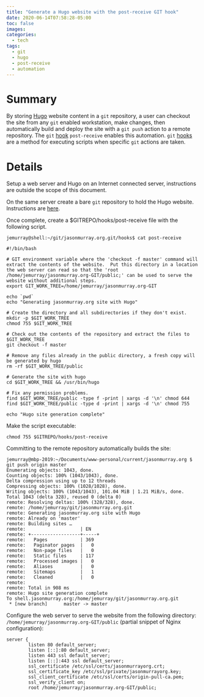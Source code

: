 ```yaml
---
title: "Generate a Hugo website with the post-receive GIT hook"
date: 2020-06-14T07:58:28-05:00
toc: false
images:
categories:
  - tech
tags: 
  - git
  - hugo
  - post-receive
  - automation
---
```


# Summary

By storing [Hugo](https://gohugo.io) website content in a `git` repository, a user can checkout the site from any `git` enabled workstation, make changes, then automatically build and deploy the site with a `git push` action to a remote repository.  The `git` [hook](https://git-scm.com/book/en/v2/Customizing-Git-Git-Hooks) `post-receive` enables this automation.  `git` [hooks](https://git-scm.com/book/en/v2/Customizing-Git-Git-Hooks) are a method for executing scripts when specific `git` actions are taken.


# Details

Setup a web server and Hugo on an Internet connected server, instructions are outside the scope of this document.

On the same server create a bare `git` repository to hold the Hugo website.  Instructions are [here](/posts/2020/selfhostedgit/).

Once complete, create a $GITREPO/hooks/post-receive file with the following script.  


`jemurray@shell:~/git/jasonmurray.org.git/hooks$ cat post-receive`

```
#!/bin/bash

# GIT environment variable where the 'checkout -f master' command will extract the contents of the website.  Put this directory in a location the web server can read so that the 'root /home/jemurray/jasonmurray.org-GIT/public;' can be used to serve the website without additional steps.
export GIT_WORK_TREE=/home/jemurray/jasonmurray.org-GIT

echo `pwd`
echo "Generating jasonmurray.org site with Hugo"

# Create the directory and all subdirectories if they don't exist.
mkdir -p $GIT_WORK_TREE
chmod 755 $GIT_WORK_TREE

# Check out the contents of the repository and extract the files to $GIT_WORK_TREE
git checkout -f master

# Remove any files already in the public directory, a fresh copy will be generated by hugo
rm -rf $GIT_WORK_TREE/public

# Generate the site with hugo
cd $GIT_WORK_TREE && /usr/bin/hugo                                                                                                            

# Fix any permission problems.
find $GIT_WORK_TREE/public -type f -print | xargs -d '\n' chmod 644
find $GIT_WORK_TREE/public -type d -print | xargs -d '\n' chmod 755

echo "Hugo site generation complete"
```

Make the script executable:

```
chmod 755 $GITREPO/hooks/post-receive
```

Committing to the remote repository automatically builds the site:

```
jemurray@mbp-2019:~/Documents/www-personal/current/jasonmurray.org $ git push origin master
Enumerating objects: 1043, done.
Counting objects: 100% (1043/1043), done.
Delta compression using up to 12 threads
Compressing objects: 100% (1028/1028), done.
Writing objects: 100% (1043/1043), 101.04 MiB | 1.21 MiB/s, done.
Total 1043 (delta 328), reused 0 (delta 0)
remote: Resolving deltas: 100% (328/328), done.
remote: /home/jemurray/git/jasonmurray.org.git
remote: Generating jasonmurray.org site with Hugo
remote: Already on 'master'
remote: Building sites …
remote:                    | EN
remote: +------------------+-----+
remote:   Pages            | 369
remote:   Paginator pages  |   0
remote:   Non-page files   |   0
remote:   Static files     | 117
remote:   Processed images |   0
remote:   Aliases          |   0
remote:   Sitemaps         |   1
remote:   Cleaned          |   0
remote:
remote: Total in 908 ms
remote: Hugo site generation complete
To shell.jasonmurray.org:/home/jemurray/git/jasonmurray.org.git
 * [new branch]      master -> master
 ```

Configure the web server to serve the website from the following directory: `/home/jemurray/jasonmurray.org-GIT/public` (partial snippet of Nginx configuration): 
```
server {
        listen 80 default_server;
        listen [::]:80 default_server;
        listen 443 ssl default_server;
        listen [::]:443 ssl default_server;
        ssl_certificate /etc/ssl/certs/jasonmurrayorg.crt;
        ssl_certificate_key /etc/ssl/private/jasonmurrayorg.key;
        ssl_client_certificate /etc/ssl/certs/origin-pull-ca.pem;
        ssl_verify_client on;
        root /home/jemurray/jasonmurray.org-GIT/public;
```

